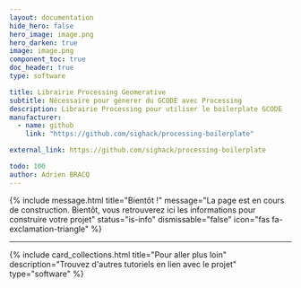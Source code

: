 ```yaml
---
layout: documentation
hide_hero: false
hero_image: image.png
hero_darken: true
image: image.png
component_toc: true
doc_header: true
type: software

title: Librairie Processing Geomerative
subtitle: Nécessaire pour génerer du GCODE avec Processing
description: Librairie Processing pour utiliser le boilerplate GCODE
manufacturer:
  - name: github
    link: "https://github.com/sighack/processing-boilerplate"

external_link: https://github.com/sighack/processing-boilerplate

todo: 100
author: Adrien BRACQ
---
```


{% include message.html title="Bientôt !" message="La page est en cours de construction. Bientôt, vous retrouverez ici les informations pour construire votre projet"
status="is-info" dismissable="false" icon="fas fa-exclamation-triangle" %}

---

{%
  include card_collections.html
  title="Pour aller plus loin"
  description="Trouvez d'autres tutoriels en lien avec le projet"
  type="software"
%}